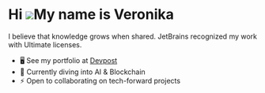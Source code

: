 Hi ![](https://user-images.githubusercontent.com/18350557/176309783-0785949b-9127-417c-8b55-ab5a4333674e.gif)My name is Veronika
================================================================================================================================

I believe that knowledge grows when shared. JetBrains recognized my work with Ultimate licenses.

* 🖥️ See my portfolio at [Devpost](http://devpost.com/v_code)
* 🧠 Currently diving into AI & Blockchain
* ⚡ Open to collaborating on tech-forward projects
